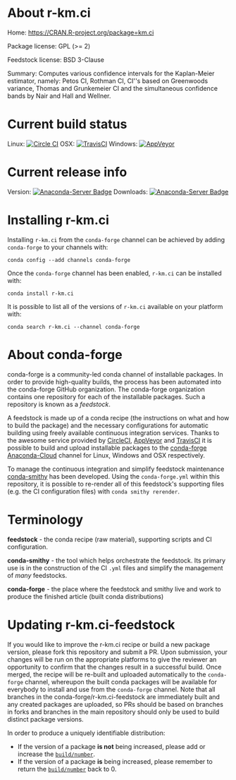 About r-km.ci
=============

Home: https://CRAN.R-project.org/package=km.ci

Package license: GPL (>= 2)

Feedstock license: BSD 3-Clause

Summary: Computes various confidence intervals for the Kaplan-Meier estimator, namely: Petos
CI, Rothman CI, CI''s based on Greenwoods variance, Thomas and Grunkemeier CI and
the simultaneous confidence bands by Nair and Hall and Wellner.




Current build status
====================

Linux: [![Circle CI](https://circleci.com/gh/conda-forge/r-km.ci-feedstock.svg?style=shield)](https://circleci.com/gh/conda-forge/r-km.ci-feedstock)
OSX: [![TravisCI](https://travis-ci.org/conda-forge/r-km.ci-feedstock.svg?branch=master)](https://travis-ci.org/conda-forge/r-km.ci-feedstock)
Windows: [![AppVeyor](https://ci.appveyor.com/api/projects/status/github/conda-forge/r-km.ci-feedstock?svg=True)](https://ci.appveyor.com/project/conda-forge/r-km-ci-feedstock/branch/master)

Current release info
====================
Version: [![Anaconda-Server Badge](https://anaconda.org/conda-forge/r-km.ci/badges/version.svg)](https://anaconda.org/conda-forge/r-km.ci)
Downloads: [![Anaconda-Server Badge](https://anaconda.org/conda-forge/r-km.ci/badges/downloads.svg)](https://anaconda.org/conda-forge/r-km.ci)

Installing r-km.ci
==================

Installing `r-km.ci` from the `conda-forge` channel can be achieved by adding `conda-forge` to your channels with:

```
conda config --add channels conda-forge
```

Once the `conda-forge` channel has been enabled, `r-km.ci` can be installed with:

```
conda install r-km.ci
```

It is possible to list all of the versions of `r-km.ci` available on your platform with:

```
conda search r-km.ci --channel conda-forge
```


About conda-forge
=================

conda-forge is a community-led conda channel of installable packages.
In order to provide high-quality builds, the process has been automated into the
conda-forge GitHub organization. The conda-forge organization contains one repository
for each of the installable packages. Such a repository is known as a *feedstock*.

A feedstock is made up of a conda recipe (the instructions on what and how to build
the package) and the necessary configurations for automatic building using freely
available continuous integration services. Thanks to the awesome service provided by
[CircleCI](https://circleci.com/), [AppVeyor](http://www.appveyor.com/)
and [TravisCI](https://travis-ci.org/) it is possible to build and upload installable
packages to the [conda-forge](https://anaconda.org/conda-forge)
[Anaconda-Cloud](http://docs.anaconda.org/) channel for Linux, Windows and OSX respectively.

To manage the continuous integration and simplify feedstock maintenance
[conda-smithy](http://github.com/conda-forge/conda-smithy) has been developed.
Using the ``conda-forge.yml`` within this repository, it is possible to re-render all of
this feedstock's supporting files (e.g. the CI configuration files) with ``conda smithy rerender``.


Terminology
===========

**feedstock** - the conda recipe (raw material), supporting scripts and CI configuration.

**conda-smithy** - the tool which helps orchestrate the feedstock.
                   Its primary use is in the construction of the CI ``.yml`` files
                   and simplify the management of *many* feedstocks.

**conda-forge** - the place where the feedstock and smithy live and work to
                  produce the finished article (built conda distributions)


Updating r-km.ci-feedstock
==========================

If you would like to improve the r-km.ci recipe or build a new
package version, please fork this repository and submit a PR. Upon submission,
your changes will be run on the appropriate platforms to give the reviewer an
opportunity to confirm that the changes result in a successful build. Once
merged, the recipe will be re-built and uploaded automatically to the
`conda-forge` channel, whereupon the built conda packages will be available for
everybody to install and use from the `conda-forge` channel.
Note that all branches in the conda-forge/r-km.ci-feedstock are
immediately built and any created packages are uploaded, so PRs should be based
on branches in forks and branches in the main repository should only be used to
build distinct package versions.

In order to produce a uniquely identifiable distribution:
 * If the version of a package **is not** being increased, please add or increase
   the [``build/number``](http://conda.pydata.org/docs/building/meta-yaml.html#build-number-and-string).
 * If the version of a package **is** being increased, please remember to return
   the [``build/number``](http://conda.pydata.org/docs/building/meta-yaml.html#build-number-and-string)
   back to 0.

